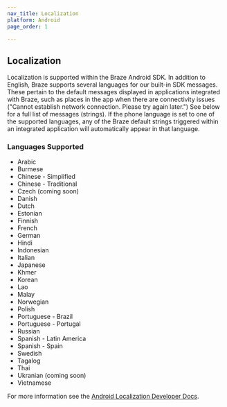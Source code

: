```yaml
---
nav_title: Localization
platform: Android
page_order: 1

---
```

## Localization

Localization is supported within the Braze Android SDK. In addition to English, Braze supports several languages for our built-in SDK messages. These pertain to the default messages displayed in applications integrated with Braze, such as places in the app when there are connectivity issues ("Cannot establish network connection. Please try again later.") See below for a full list of messages (strings). If the phone language is set to one of the supported languages, any of the Braze default strings triggered within an integrated application will automatically appear in that language.

### Languages Supported

- Arabic
- Burmese
- Chinese - Simplified
- Chinese - Traditional
- Czech (coming soon)
- Danish
- Dutch
- Estonian
- Finnish
- French
- German
- Hindi
- Indonesian
- Italian
- Japanese
- Khmer
- Korean
- Lao
- Malay
- Norwegian
- Polish
- Portuguese - Brazil
- Portuguese - Portugal
- Russian
- Spanish - Latin America
- Spanish - Spain
- Swedish
- Tagalog
- Thai
- Ukranian (coming soon)
- Vietnamese

For more information see the [Android Localization Developer Docs][3].

[3]: http://developer.android.com/guide/topics/resources/localization.html

